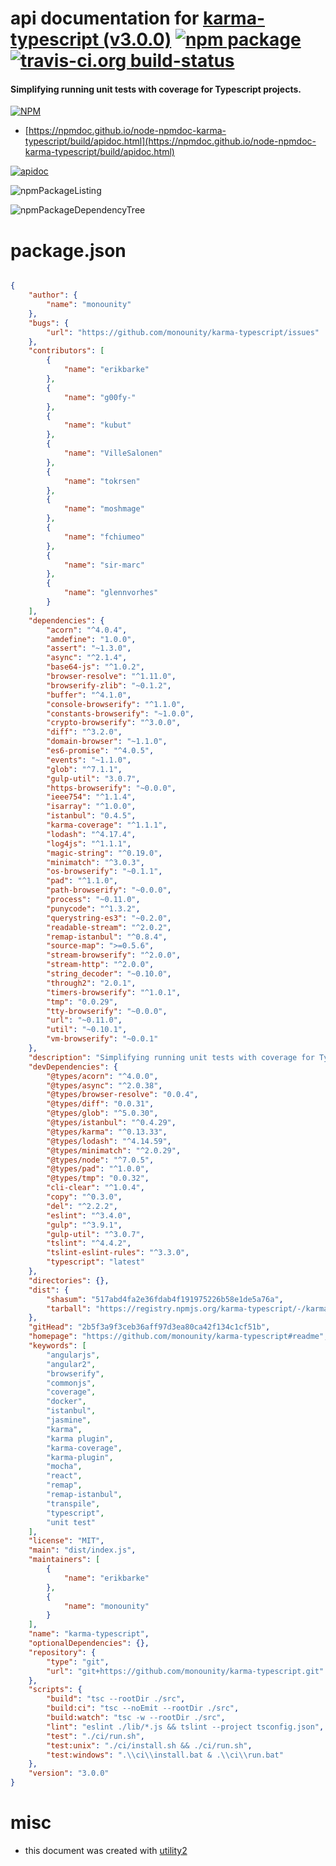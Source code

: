 # api documentation for  [karma-typescript (v3.0.0)](https://github.com/monounity/karma-typescript#readme)  [![npm package](https://img.shields.io/npm/v/npmdoc-karma-typescript.svg?style=flat-square)](https://www.npmjs.org/package/npmdoc-karma-typescript) [![travis-ci.org build-status](https://api.travis-ci.org/npmdoc/node-npmdoc-karma-typescript.svg)](https://travis-ci.org/npmdoc/node-npmdoc-karma-typescript)
#### Simplifying running unit tests with coverage for Typescript projects.

[![NPM](https://nodei.co/npm/karma-typescript.png?downloads=true&downloadRank=true&stars=true)](https://www.npmjs.com/package/karma-typescript)

- [https://npmdoc.github.io/node-npmdoc-karma-typescript/build/apidoc.html](https://npmdoc.github.io/node-npmdoc-karma-typescript/build/apidoc.html)

[![apidoc](https://npmdoc.github.io/node-npmdoc-karma-typescript/build/screenCapture.buildCi.browser.%252Ftmp%252Fbuild%252Fapidoc.html.png)](https://npmdoc.github.io/node-npmdoc-karma-typescript/build/apidoc.html)

![npmPackageListing](https://npmdoc.github.io/node-npmdoc-karma-typescript/build/screenCapture.npmPackageListing.svg)

![npmPackageDependencyTree](https://npmdoc.github.io/node-npmdoc-karma-typescript/build/screenCapture.npmPackageDependencyTree.svg)



# package.json

```json

{
    "author": {
        "name": "monounity"
    },
    "bugs": {
        "url": "https://github.com/monounity/karma-typescript/issues"
    },
    "contributors": [
        {
            "name": "erikbarke"
        },
        {
            "name": "g00fy-"
        },
        {
            "name": "kubut"
        },
        {
            "name": "VilleSalonen"
        },
        {
            "name": "tokrsen"
        },
        {
            "name": "moshmage"
        },
        {
            "name": "fchiumeo"
        },
        {
            "name": "sir-marc"
        },
        {
            "name": "glennvorhes"
        }
    ],
    "dependencies": {
        "acorn": "^4.0.4",
        "amdefine": "1.0.0",
        "assert": "~1.3.0",
        "async": "^2.1.4",
        "base64-js": "^1.0.2",
        "browser-resolve": "^1.11.0",
        "browserify-zlib": "~0.1.2",
        "buffer": "^4.1.0",
        "console-browserify": "^1.1.0",
        "constants-browserify": "~1.0.0",
        "crypto-browserify": "^3.0.0",
        "diff": "^3.2.0",
        "domain-browser": "~1.1.0",
        "es6-promise": "^4.0.5",
        "events": "~1.1.0",
        "glob": "^7.1.1",
        "gulp-util": "3.0.7",
        "https-browserify": "~0.0.0",
        "ieee754": "^1.1.4",
        "isarray": "^1.0.0",
        "istanbul": "0.4.5",
        "karma-coverage": "^1.1.1",
        "lodash": "^4.17.4",
        "log4js": "^1.1.1",
        "magic-string": "^0.19.0",
        "minimatch": "^3.0.3",
        "os-browserify": "~0.1.1",
        "pad": "^1.1.0",
        "path-browserify": "~0.0.0",
        "process": "~0.11.0",
        "punycode": "^1.3.2",
        "querystring-es3": "~0.2.0",
        "readable-stream": "^2.0.2",
        "remap-istanbul": "^0.8.4",
        "source-map": ">=0.5.6",
        "stream-browserify": "^2.0.0",
        "stream-http": "^2.0.0",
        "string_decoder": "~0.10.0",
        "through2": "2.0.1",
        "timers-browserify": "^1.0.1",
        "tmp": "0.0.29",
        "tty-browserify": "~0.0.0",
        "url": "~0.11.0",
        "util": "~0.10.1",
        "vm-browserify": "~0.0.1"
    },
    "description": "Simplifying running unit tests with coverage for Typescript projects.",
    "devDependencies": {
        "@types/acorn": "^4.0.0",
        "@types/async": "^2.0.38",
        "@types/browser-resolve": "0.0.4",
        "@types/diff": "0.0.31",
        "@types/glob": "^5.0.30",
        "@types/istanbul": "^0.4.29",
        "@types/karma": "^0.13.33",
        "@types/lodash": "^4.14.59",
        "@types/minimatch": "^2.0.29",
        "@types/node": "^7.0.5",
        "@types/pad": "^1.0.0",
        "@types/tmp": "0.0.32",
        "cli-clear": "^1.0.4",
        "copy": "^0.3.0",
        "del": "^2.2.2",
        "eslint": "^3.4.0",
        "gulp": "^3.9.1",
        "gulp-util": "^3.0.7",
        "tslint": "^4.4.2",
        "tslint-eslint-rules": "^3.3.0",
        "typescript": "latest"
    },
    "directories": {},
    "dist": {
        "shasum": "517abd4fa2e36fdab4f191975226b58e1de5a76a",
        "tarball": "https://registry.npmjs.org/karma-typescript/-/karma-typescript-3.0.0.tgz"
    },
    "gitHead": "2b5f3a9f3ceb36aff97d3ea80ca42f134c1cf51b",
    "homepage": "https://github.com/monounity/karma-typescript#readme",
    "keywords": [
        "angularjs",
        "angular2",
        "browserify",
        "commonjs",
        "coverage",
        "docker",
        "istanbul",
        "jasmine",
        "karma",
        "karma plugin",
        "karma-coverage",
        "karma-plugin",
        "mocha",
        "react",
        "remap",
        "remap-istanbul",
        "transpile",
        "typescript",
        "unit test"
    ],
    "license": "MIT",
    "main": "dist/index.js",
    "maintainers": [
        {
            "name": "erikbarke"
        },
        {
            "name": "monounity"
        }
    ],
    "name": "karma-typescript",
    "optionalDependencies": {},
    "repository": {
        "type": "git",
        "url": "git+https://github.com/monounity/karma-typescript.git"
    },
    "scripts": {
        "build": "tsc --rootDir ./src",
        "build:ci": "tsc --noEmit --rootDir ./src",
        "build:watch": "tsc -w --rootDir ./src",
        "lint": "eslint ./lib/*.js && tslint --project tsconfig.json",
        "test": "./ci/run.sh",
        "test:unix": "./ci/install.sh && ./ci/run.sh",
        "test:windows": ".\\ci\\install.bat & .\\ci\\run.bat"
    },
    "version": "3.0.0"
}
```



# misc
- this document was created with [utility2](https://github.com/kaizhu256/node-utility2)
